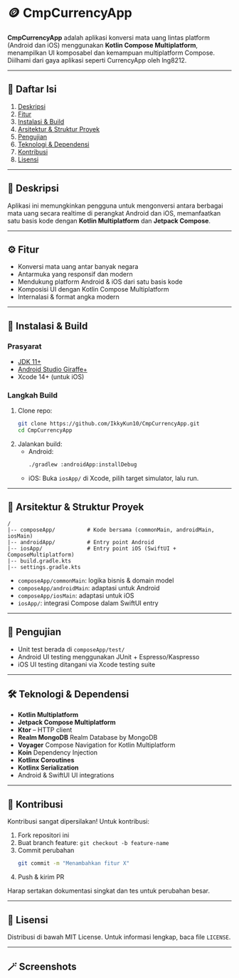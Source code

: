 # 🪙 CmpCurrencyApp

**CmpCurrencyApp** adalah aplikasi konversi mata uang lintas platform (Android dan iOS) menggunakan **Kotlin Compose Multiplatform**, menampilkan UI komposabel dan kemampuan multiplatform Compose. Diilhami dari gaya aplikasi seperti CurrencyApp oleh lng8212.

---

## 📌 Daftar Isi

1. [Deskripsi](#deskripsi)  
2. [Fitur](#fitur)  
3. [Instalasi & Build](#instalasi--build)  
4. [Arsitektur & Struktur Proyek](#arsitektur--struktur-proyek)  
5. [Pengujian](#pengujian)  
6. [Teknologi & Dependensi](#teknologi--dependensi)  
7. [Kontribusi](#kontribusi)  
8. [Lisensi](#lisensi)  

---

## 📝 Deskripsi

Aplikasi ini memungkinkan pengguna untuk mengonversi antara berbagai mata uang secara realtime di perangkat Android dan iOS, memanfaatkan satu basis kode dengan **Kotlin Multiplatform** dan **Jetpack Compose**.

---

## ⚙️ Fitur

- Konversi mata uang antar banyak negara  
- Antarmuka yang responsif dan modern  
- Mendukung platform Android & iOS dari satu basis kode  
- Komposisi UI dengan Kotlin Compose Multiplatform  
- Internalasi & format angka modern

---

## 🧩 Instalasi & Build

### Prasyarat

- [JDK 11+](https://adoptopenjdk.net/)  
- [Android Studio Giraffe+](https://developer.android.com/studio)  
- Xcode 14+ (untuk iOS)

### Langkah Build

1. Clone repo:
   ```bash
   git clone https://github.com/IkkyKun10/CmpCurrencyApp.git
   cd CmpCurrencyApp
   ```
2. Jalankan build:
   - Android:
     ```bash
     ./gradlew :androidApp:installDebug
     ```
   - iOS:
     Buka `iosApp/` di Xcode, pilih target simulator, lalu run.

---

## 📂 Arsitektur & Struktur Proyek

```
/
|-- composeApp/          # Kode bersama (commonMain, androidMain, iosMain)
|-- androidApp/          # Entry point Android
|-- iosApp/              # Entry point iOS (SwiftUI + ComposeMultiplatform)
|-- build.gradle.kts     
|-- settings.gradle.kts  
```

- `composeApp/commonMain`: logika bisnis & domain model  
- `composeApp/androidMain`: adaptasi untuk Android  
- `composeApp/iosMain`: adaptasi untuk iOS  
- `iosApp/`: integrasi Compose dalam SwiftUI entry

---

## 🧪 Pengujian

- Unit test berada di `composeApp/test/`  
- Android UI testing menggunakan JUnit + Espresso/Kaspresso  
- iOS UI testing ditangani via Xcode testing suite

---

## 🛠️ Teknologi & Dependensi

- **Kotlin Multiplatform**
- **Jetpack Compose Multiplatform**
- **Ktor** – HTTP client
- **Realm MongoDB** Realm Database by MongoDB
- **Voyager** Compose Navigation for Kotlin Multiplatform
- **Koin** Dependency Injection
- **Kotlinx Coroutines**  
- **Kotlinx Serialization**  
- Android & SwiftUI UI integrations  

---

## 🤝 Kontribusi

Kontribusi sangat dipersilakan! Untuk kontribusi:

1. Fork repositori ini  
2. Buat branch feature: `git checkout -b feature-name`  
3. Commit perubahan  
   ```bash
   git commit -m "Menambahkan fitur X"
   ```
4. Push & kirim PR

Harap sertakan dokumentasi singkat dan tes untuk perubahan besar.

---

## 📄 Lisensi

Distribusi di bawah MIT License. Untuk informasi lengkap, baca file `LICENSE`.

---

## 🪄 Screenshots


